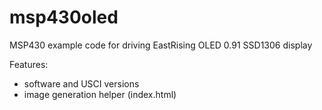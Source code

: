 msp430oled
==========

MSP430 example code for driving EastRising OLED 0.91 SSD1306 display

Features:
- software and USCI versions
- image generation helper (index.html)
